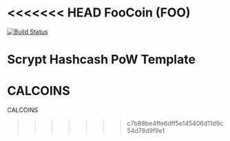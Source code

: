 <<<<<<< HEAD
FooCoin (FOO)
===========

[![Build Status](https://travis-ci.org/RazorLove/calcoin.png?branch=master)](https://travis-ci.org/RazorLove/foocoin)


Scrypt Hashcash PoW Template
=======
CALCOINS
========

CALCOINS 
>>>>>>> c7b88be4ffe6dff5e145406d11d9c54d78d9f9e1
